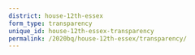 ```yaml
---
district: house-12th-essex
form_type: transparency
unique_id: house-12th-essex-transparency
permalink: /2020bq/house-12th-essex/transparency/
---
```

